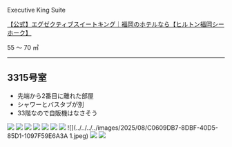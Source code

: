 Executive King Suite

[【公式】エグゼクティブスイートキング｜福岡のホテルなら【ヒルトン福岡シーホーク】](https://fukuokaseahawk.hiltonjapan.co.jp/rooms/executive_king_suite)

55 〜 70 ㎡

---

## 3315号室

-   先端から2番目に離れた部屋
-   シャワーとバスタブが別
-   33階なので自販機はなさそう

![](../../../../images/2025/08/02CD3A3C-04B3-41C8-8205-1D00DAED6125.jpeg)
![](../../../../images/2025/08/5D285084-59C0-423D-9CCF-A4693A149A79.jpeg)
![](../../../../images/2025/08/142F19BC-5497-45BF-A8B1-6320B6C8C0F6.jpeg)
![](../../../../images/2025/08/228A268B-064B-4B21-81F8-97E9D48CF139.jpeg)
![](../../../../images/2025/08/706A3DDE-B91F-429F-A498-E3256093751D.jpeg)
![](../../../../images/2025/08/064665BA-AAE1-4482-AE15-0043E3290AB6.jpeg)
![](../../../../images/2025/08/BC4C4D69-6BC5-477F-99E4-F7CEBBC00036.jpeg)
![](../../../../images/2025/08/C0609DB7-8DBF-40D5-85D1-1097F59E6A3A 1.jpeg)
![](../../../../images/2025/08/CC890AB8-0F8F-42BA-8C0F-BC8F57223135.jpeg)
![](../../../../images/2025/08/E8B479B4-8CD9-487F-AC3E-651064B92171.jpeg)
